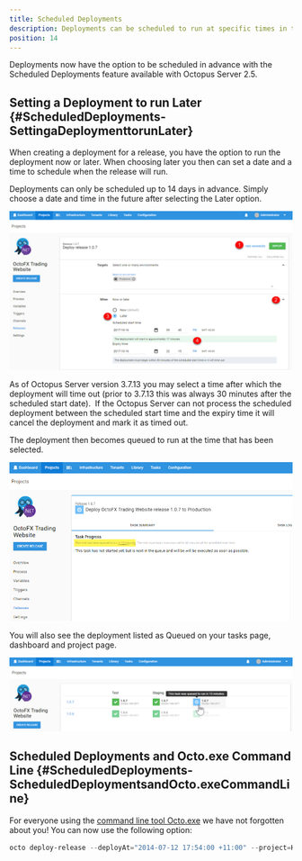 ```yaml
---
title: Scheduled Deployments
description: Deployments can be scheduled to run at specific times in the future.
position: 14
---
```


Deployments now have the option to be scheduled in advance with the Scheduled Deployments feature available with Octopus Server 2.5.

## Setting a Deployment to run Later {#ScheduledDeployments-SettingaDeploymenttorunLater}

When creating a deployment for a release, you have the option to run the deployment now or later. When choosing later you then can set a date and a time to schedule when the release will run.

Deployments can only be scheduled up to 14 days in advance. Simply choose a date and time in the future after selecting the Later option.

![](/docs/images/3048078/5866224.png "width=500")

As of Octopus Server version 3.7.13 you may select a time after which the deployment will time out (prior to 3.7.13 this was always 30 minutes after the scheduled start date).  If the Octopus Server can not process the scheduled deployment between the scheduled start time and the expiry time it will cancel the deployment and mark it as timed out.

The deployment then becomes queued to run at the time that has been selected.

![](/docs/images/3048078/3277642.png "width=500")

You will also see the deployment listed as Queued on your tasks page, dashboard and project page.

![](/docs/images/3048078/3277641.png "width=500")

## Scheduled Deployments and Octo.exe Command Line {#ScheduledDeployments-ScheduledDeploymentsandOcto.exeCommandLine}

For everyone using the [command line tool Octo.exe](/docs/api-and-integration/octo.exe-command-line/index.md) we have not forgotten about you! You can now use the following option:

```powershell
octo deploy-release --deployAt="2014-07-12 17:54:00 +11:00" --project=HelloWorld --releaseNumber=1.0.0 --deployto=Production --server=http://octopus/api --apiKey=ABCDEF123456
```
